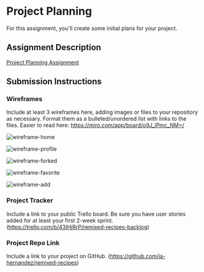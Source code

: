 # Project Planning
For this assignment, you'll create some initial plans for your project.

## Assignment Description
[Project Planning Assignment](https://education.launchcode.org/liftoff/modules/assignments/project-planning)

## Submission Instructions

### Wireframes

Include at least 3 wireframes here, adding images or files to your repository as necessary. Format them as a bulleted/unordered list with links to the files.
Easier to read here: https://miro.com/app/board/o9J_lPmc_NM=/

![wireframe-home](https://user-images.githubusercontent.com/47792528/110891502-bc04f680-82b7-11eb-9f3b-60d6bff48776.png)

![wireframe-profile](https://user-images.githubusercontent.com/47792528/110891431-9b3ca100-82b7-11eb-9fcc-67b56d10d554.png)

![wireframe-forked](https://user-images.githubusercontent.com/47792528/110891454-a7c0f980-82b7-11eb-875c-05fc35b9cd68.png)

![wireframe-favorite](https://user-images.githubusercontent.com/47792528/110891484-b3acbb80-82b7-11eb-9007-b77223fa8946.png)

![wireframe-add](https://user-images.githubusercontent.com/47792528/110891493-b7404280-82b7-11eb-8dbb-2cc19eeb6f87.png)



### Project Tracker

Include a link to your public Trello board. Be sure you have user stories added for at least your first 2-week sprint.
(https://trello.com/b/43IHjRrP/remixed-recipes-backlog)

### Project Repo Link

Include a link to your project on GitHub.
(https://github.com/ja-hernandez/remixed-recipes)

